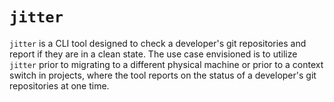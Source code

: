 # `jitter`

`jitter` is a CLI tool designed to check a developer's git repositories and report if they are in a clean state. The use case envisioned is to utilize `jitter` prior to migrating to a different physical machine or prior to a context switch in projects, where the tool reports on the status of a developer's git repositories at one time.
